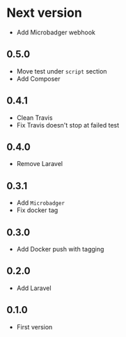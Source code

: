 # Next version
+ Add Microbadger webhook

## 0.5.0
+ Move test under `script` section
+ Add Composer

## 0.4.1
+ Clean Travis
+ Fix Travis doesn't stop at failed test

## 0.4.0
+ Remove Laravel

## 0.3.1
+ Add `Microbadger`
+ Fix docker tag

## 0.3.0
+ Add Docker push with tagging

## 0.2.0
+ Add Laravel

## 0.1.0
+ First version